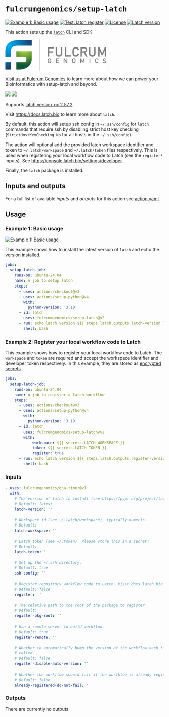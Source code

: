 # `fulcrumgenomics/setup-latch`

[![Example 1: Basic usage](https://github.com/fulcrumgenomics/setup-latch/actions/workflows/example-1.yml/badge.svg?branch=main)](https://github.com/fulcrumgenomics/setup-latch/actions/workflows/example-1.yml)
[![Test: latch register](https://github.com/fulcrumgenomics/setup-latch/actions/workflows/test-register.yml/badge.svg?branch=main)](https://github.com/fulcrumgenomics/setup-latch/actions/workflows/test-register.yml)
[![License](http://img.shields.io/badge/license-MIT-blue.svg)](https://github.com/fulcrumgenomics/setup-latch/blob/main/LICENSE)
[![Latch version](https://img.shields.io/badge/latch->=2.57.2-violet)](https://pypi.org/project/latch)


This action sets up the [`latch`](https://github.com/latchbio/latch) CLI and SDK.

<p>
<a href="https://fulcrumgenomics.com"><img src=".github/logos/fulcrumgenomics.svg" alt="Fulcrum Genomics" height="100"/></a>
</p>

[Visit us at Fulcrum Genomics](https://www.fulcrumgenomics.com) to learn more about how we can power your Bioinformatics with setup-latch and beyond.

<a href="mailto:contact@fulcrumgenomics.com?subject=[GitHub inquiry]"><img src="https://img.shields.io/badge/Email_us-brightgreen.svg?&style=for-the-badge&logo=gmail&logoColor=white"/></a>
<a href="https://www.fulcrumgenomics.com"><img src="https://img.shields.io/badge/Visit_Us-blue.svg?&style=for-the-badge&logo=wordpress&logoColor=white"/></a>

Supports [latch version >= 2.57.2](https://pypi.org/project/latch).

Visit https://docs.latch.bio to learn more about `latch`.

By default, this action will setup ssh config in `~/.ssh/config` for `latch` commands that require ssh by disabling strict host key checking (`StrictHostKeyChecking No` for all hosts in the `~/.ssh/config`).

The action will optional add the provided latch workspace identifier and token to `~/.latch/workspace` and `~/.latch/token` files respectively.
This is used when registering your local workflow code to Latch (see the `register*` inputs).
See https://console.latch.bio/settings/developer.

Finally, the `latch` package is installed.

## Inputs and outputs

For a full list of available _inputs_ and _outputs_ for this action see
[action.yaml](action.yaml).

## Usage

### Example 1: Basic usage

[![Example 1: Basic usage](https://github.com/fulcrumgenomics/setup-latch/actions/workflows/example-1.yml/badge.svg)](https://github.com/fulcrumgenomics/setup-latch/actions/workflows/example-1.yml)

This example shows how to install the latest version of `latch` and echo the version installed.

```yaml
jobs:
  setup-latch-job:
    runs-on: ubuntu-24.04
    name: A job to setup latch
    steps:
      - uses: actions/checkout@v3
      - uses: actions/setup-python@v4
        with:
          python-version: '3.10'
      - id: latch
        uses: fulcrumgenomics/setup-latch@v2
      - run: echo latch version ${{ steps.latch.outputs.latch-version }}
        shell: bash
```

### Example 2: Register your local workflow code to Latch

This example shows how to register your local workflow code to Latch.
The `workspace` and `token` are required and accept the workspace identifier and developer token respectively.
In this example, they are stored as [encrypted secrets](https://docs.github.com/en/actions/security-guides/encrypted-secrets).

```yaml
jobs:
  setup-latch-job:
    runs-on: ubuntu-24.04
    name: A job to register a latch workflow
    steps:
      - uses: actions/checkout@v3
      - uses: actions/setup-python@v4
        with:
          python-version: '3.10'
      - id: latch
        uses: fulcrumgenomics/setup-latch@v2
        with:
            workspace: ${{ secrets.LATCH_WORKSPACE }}
            token: ${{ secrets.LATCH_TOKEN }}
            register: true
      - run: echo latch version ${{ steps.latch.outputs.register-version }}
        shell: bash
```

<!-- start usage -->

### Inputs

```yaml
- uses: fulcrumgenomics/gha-timer@v1
  with:
    # The version of latch to install (see https://pypi.org/project/latch/).
    # Default: latest
    latch-version: ''

    # Workspace id (see ~/.latch/workspace), typically numeric.
    # Default: 
    latch-workspace: ''

    # Latch token (see ~/.token). Please store this in a secret!
    # Default: 
    latch-token: ''

    # Set up the ~/.ssh directory.
    # Default: true
    ssh-config: ''

    # Register repository workflow code to Latch. Visit docs.latch.bio to learn more.
    # Default: false
    register: ''

    # The relative path to the root of the package to register
    # Default: .
    register-pkg-root: ''

    # Use a remote server to build workflow.
    # Default: true
    register-remote: ''

    # Whether to automatically bump the version of the workflow each time register is
    # called.
    # Default: false
    register-disable-auto-version: ''

    # Whether the workflow should fail if the worfklow is already registered.
    # Default: false
    already-registered-do-not-fail: ''
```

### Outputs

There are currently no outputs

<!-- end usage -->
